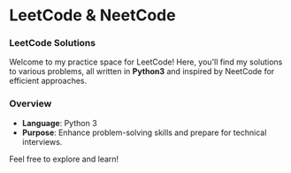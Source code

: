 # LeetCode & NeetCode

### LeetCode Solutions

Welcome to my practice space for LeetCode! Here, you'll find my solutions to various problems, all written in **Python3** and inspired by NeetCode for efficient approaches.

### Overview

- **Language**: Python 3
- **Purpose**: Enhance problem-solving skills and prepare for technical interviews.

Feel free to explore and learn!
